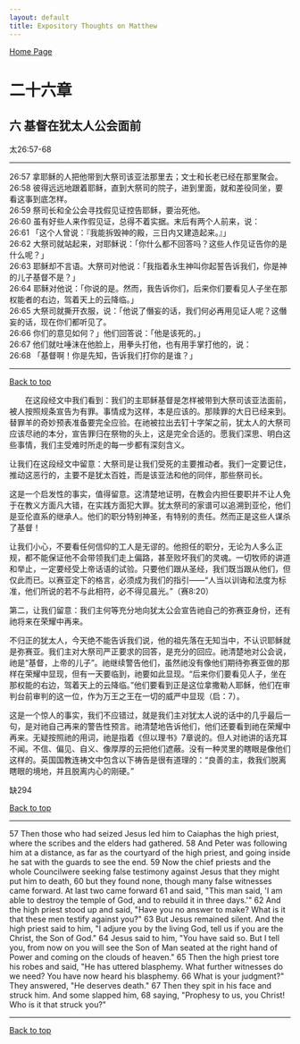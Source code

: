 ```yaml
---
layout: default
title: Expository Thoughts on Matthew
---
```

[ Home Page ]({{site.baseurl}}/index) <br>

<a name="0"></a>
# 二十六章 

## 六 基督在犹太人公会面前

太26:57-68

***

26:57 拿耶稣的人把他带到大祭司该亚法那里去；文士和长老已经在那里聚会。<br>
26:58 彼得远远地跟着耶稣，直到大祭司的院子，进到里面，就和差役同坐，要看这事到底怎样。<br>
26:59 祭司长和全公会寻找假见证控告耶稣，要治死他。<br>
26:60 虽有好些人来作假见证，总得不着实据。末后有两个人前来，说：<br>
26:61 「这个人曾说：『我能拆毁神的殿，三日内又建造起来。』」<br>
26:62 大祭司就站起来，对耶稣说：「你什么都不回答吗？这些人作见证告你的是什么呢？」<br>
26:63 耶稣却不言语。大祭司对他说：「我指着永生神叫你起誓告诉我们，你是神的儿子基督不是？」<br>
26:64 耶稣对他说：「你说的是。然而，我告诉你们，后来你们要看见人子坐在那权能者的右边，驾着天上的云降临。」<br>
26:65 大祭司就撕开衣服，说：「他说了僭妄的话，我们何必再用见证人呢？这僭妄的话，现在你们都听见了。<br>
26:66 你们的意见如何？」他们回答说：「他是该死的。」<br>
26:67 他们就吐唾沫在他脸上，用拳头打他，也有用手掌打他的，说：<br>
26:68 「基督啊！你是先知，告诉我们打你的是谁？」

***

[Back to top](#0)

&emsp;&emsp;在这段经文中我们看到：我们的主耶稣基督是怎样被带到大祭司该亚法面前，被人按照规条宣告为有罪。事情成为这样，本是应该的。那赎罪的大日已经来到。替罪羊的奇妙预表准备要完全应验。在祂被拉出去钉十字架之前，犹太人的大祭司应该尽祂的本分，宣告罪归在祭物的头上，这是完全合适的。愿我们深思、明白这些事情，我们主受难时所走的每一步都有深刻含义。

让我们在这段经文中留意：大祭司是让我们受死的主要推动者。我们一定要记住，推动这恶行的，主要不是犹太百姓，而是该亚法和他的同伴，那些祭司长。

这是一个启发性的事实，值得留意。这清楚地证明，在教会内担任要职并不让人免于在教义方面凡大错，在实践方面犯大罪。犹太祭司的家谱可以追溯到亚伦，他们是亚伦直系的继承人。他们的职分特别神圣，有特别的责任。然而正是这些人谋杀了基督！

让我们小心，不要看任何信仰的工人是无谬的。他担任的职分，无论为人多么正规，都不能保证他不会带领我们走上偏路，甚至败坏我们的灵魂。一切牧师的讲道和举止，一定要经受上帝话语的试验。只要他们跟从圣经，我们既当跟从他们，但仅此而已。以赛亚定下的格言，必须成为我们的指引——“人当以训诲和法度为标准，他们所说的若不与此相符，必不得见晨光。”（赛8:20）

第二，让我们留意：我们主何等充分地向犹太公会宣告祂自己的弥赛亚身份，还有祂将来在荣耀中再来。

不归正的犹太人，今天绝不能告诉我们说，他的祖先落在无知当中，不认识耶稣就是弥赛亚。我们主对大祭司严正要求的回答，是充分的回应。祂清楚地对公会说，祂是“基督，上帝的儿子”。祂继续警告他们，虽然祂没有像他们期待弥赛亚做的那样在荣耀中显现，但有一天要临到，祂要如此显现。“后来你们要看见人子，坐在那权能的右边，驾着天上的云降临。”他们要看到正是这位拿撒勒人耶稣，他们在审判台前审判的这一位，作为万王之王在一切的威严中显现（启：7）。

这是一个惊人的事实，我们不应错过，就是我们主对犹太人说的话中的几乎最后一句，是对祂自己再来的警告性预言。祂清楚地告诉他们，他们还要看到祂在荣耀中再来。无疑按照祂的用词，祂是指着《但以理书》7章说的。但人对祂讲的话充耳不闻。不信、偏见、自义、像厚厚的云把他们遮蔽。没有一种灵里的瞎眼是像他们这样的。英国国教连祷文中包含以下祷告是很有道理的：“良善的主，救我们脱离瞎眼的境地，并且脱离内心的刚硬。”

缺294

[Back to top](#0)

***

57 Then those who had seized Jesus led him to Caiaphas the high priest, where the scribes and the elders had gathered. 58 And Peter was following him at a distance, as far as the courtyard of the high priest, and going inside he sat with the guards to see the end. 59 Now the chief priests and the whole Councilwere seeking false testimony against Jesus that they might put him to death, 60 but they found none, though many false witnesses came forward. At last two came forward 61 and said, "This man said, 'I am able to destroy the temple of God, and to rebuild it in three days.'" 62 And the high priest stood up and said, "Have you no answer to make? What is it that these men testify against you?" 63 But Jesus remained silent. And the high priest said to him, "I adjure you by the living God, tell us if you are the Christ, the Son of God." 64 Jesus said to him, "You have said so. But I tell you, from now on you will see the Son of Man seated at the right hand of Power and coming on the clouds of heaven." 65 Then the high priest tore his robes and said, "He has uttered blasphemy. What further witnesses do we need? You have now heard his blasphemy. 66 What is your judgment?" They answered, "He deserves death." 67 Then they spit in his face and struck him. And some slapped him, 68 saying, "Prophesy to us, you Christ! Who is it that struck you?"

***

[Back to top](#0)
